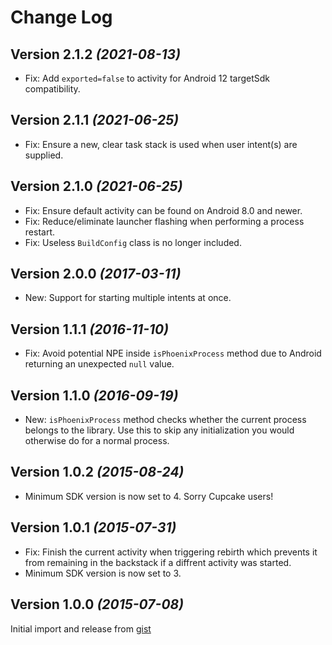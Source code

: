 Change Log
==========

Version 2.1.2 *(2021-08-13)*
----------------------------

 * Fix: Add `exported=false` to activity for Android 12 targetSdk compatibility.


Version 2.1.1 *(2021-06-25)*
----------------------------

 * Fix: Ensure a new, clear task stack is used when user intent(s) are supplied.


Version 2.1.0 *(2021-06-25)*
----------------------------

 * Fix: Ensure default activity can be found on Android 8.0 and newer.
 * Fix: Reduce/eliminate launcher flashing when performing a process restart.
 * Fix: Useless `BuildConfig` class is no longer included.


Version 2.0.0 *(2017-03-11)*
----------------------------

 * New: Support for starting multiple intents at once.


Version 1.1.1 *(2016-11-10)*
----------------------------

 * Fix: Avoid potential NPE inside `isPhoenixProcess` method due to Android returning an unexpected
   `null` value.


Version 1.1.0 *(2016-09-19)*
----------------------------

 * New: `isPhoenixProcess` method checks whether the current process belongs to the library. Use this
   to skip any initialization you would otherwise do for a normal process.


Version 1.0.2 *(2015-08-24)*
----------------------------

 * Minimum SDK version is now set to 4. Sorry Cupcake users!


Version 1.0.1 *(2015-07-31)*
----------------------------

 * Fix: Finish the current activity when triggering rebirth which prevents it from remaining in the
   backstack if a diffrent activity was started.
 * Minimum SDK version is now set to 3.


Version 1.0.0 *(2015-07-08)*
----------------------------

Initial import and release from [gist](https://gist.github.com/JakeWharton/9404647aa6a2b2818d22)
